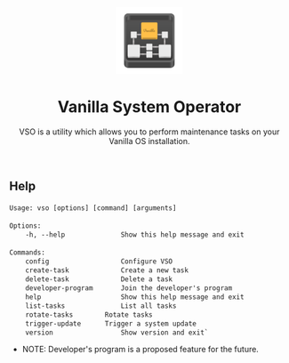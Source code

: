 <div align="center">
  <img src="vso-logo.svg" height="120">
  <h1 align="center">Vanilla System Operator</h1>
  <p align="center">VSO is a utility which allows you to perform maintenance tasks on your Vanilla OS installation.</p>
</div>

<br/>

## Help

```
Usage: vso [options] [command] [arguments]

Options:
	-h, --help            	Show this help message and exit

Commands:
	config              	Configure VSO
	create-task             Create a new task
	delete-task             Delete a task
	developer-program   	Join the developer's program
	help                	Show this help message and exit
	list-tasks          	List all tasks
	rotate-tasks		Rotate tasks
	trigger-update	  	Trigger a system update
	version             	Show version and exit`
```

- NOTE: Developer's program is a proposed feature for the future.


